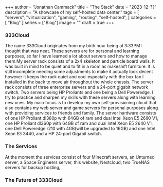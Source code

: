 +++
author = "Jonathan Cammack"
title = "The Stack"
date = "2023-12-??"
description = "A showcase of my self-hosted data center."
tags = [
    "servers",
    "virtualization",
    "gaming",
    "routing",
    "self-hosted",
]
categories = [
    "Blog"
]
series = ["Blog"]
image = ""
draft = true
+++

### 333Cloud
The name 333Cloud originates from my birth hour being at 3:33PM I thought that was neat. These servers are for personal and learning purposes, so far I have learned a lot about servers and how to manage them.My server rack consists of a 2x4 skeleton and particle board walls. It was built in mind to be quiet and to fit in a room as makeshift furniture. It is still incomplete needing some adjustments to make it actually look decent however it keeps the rack quiet and cool especially with the box fan I installed in the back to move air throughout the whole chassis. The server rack consists of three enterprise servers and a 24-port gigabit network switch. Two servers being HP Proliants and one being a Dell Poweredge. I try to practice and sharpen my skills with these servers along with learning new ones. My main focus is to develop my own self-provisioning cloud that also contains my web server and game servers for personal purposes along with providing services to friends and family. The server hardware consists of one HP Proliant dl380p with 64GB of ram and dual Intel Xeon E5 2660 V1, one HP Proliant dl360p with 64GB of ram and dual Intel Xeon E5 2640 V1, one Dell Poweredge r210 with 4GB(will be upgraded to 16GB) and one Intel Xeon E3 3440, and a HP 24-port Gigabit switch. 

### The Services
At the moment the services consist of four Minecraft servers, an Unturned server, a Space Engineers server, this website, Nextcloud, two TrueNAS servers for backup hosting,

### The Future of 333Cloud